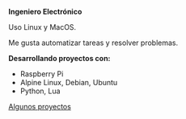 **Ingeniero Electrónico**

Uso Linux y MacOS.

Me gusta automatizar tareas y resolver problemas.

**Desarrollando proyectos con:**

- Raspberry Pi
- Alpine Linux, Debian, Ubuntu
- Python, Lua

[Algunos proyectos](https://github.com/otrosilva)
